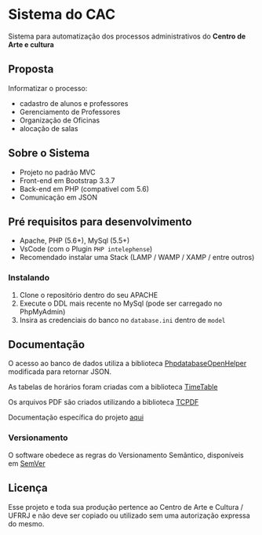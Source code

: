 # Sistema do CAC

Sistema para automatização dos processos administrativos do **Centro de Arte e cultura**

## Proposta

Informatizar o processo:

- cadastro de alunos e professores
- Gerenciamento de Professores
- Organização de Oficinas
- alocação de salas

## Sobre o Sistema
- Projeto no padrão MVC
- Front-end em Bootstrap 3.3.7
- Back-end em PHP (compativel com 5.6)
- Comunicação em JSON
  
## Pré requisitos para desenvolvimento

- Apache, PHP (5.6+), MySql (5.5+)
- VsCode (com o Plugin `PHP intelephense`)
- Recomendado instalar uma Stack (LAMP / WAMP / XAMP / entre outros)

### Instalando 

1. Clone o repositório dentro do seu APACHE
2. Execute o DDL mais recente no MySql (pode ser carregado no PhpMyAdmin)
3. Insira as credenciais do banco no `database.ini` dentro de `model`

## Documentação

O acesso ao banco de dados utiliza a biblioteca [PhpdatabaseOpenHelper](https://github.com/filipeklinger/PHPdatabaseOpenHelper) modificada para retornar JSON.

As tabelas de horários foram criadas com a biblioteca [TimeTable](http://timetablejs.org)

Os arquivos PDF são criados utilizando a biblioteca [TCPDF](https://tcpdf.org/)

Documentação específica do projeto [aqui](./Documentacao/Documentacao.md)

### Versionamento

O software obedece as regras do Versionamento Semântico, disponíveis em [SemVer](http://semver.org/)

## Licença

Esse projeto e toda sua produção pertence ao Centro de Arte e Cultura / UFRRJ e
não deve ser copiado ou utilizado sem uma autorização expressa do mesmo.